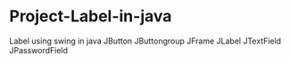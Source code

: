 # Project-Label-in-java
Label using swing in java 
JButton
JButtongroup
JFrame
JLabel
JTextField
JPasswordField
